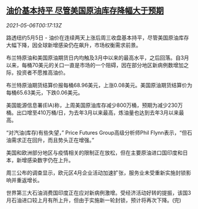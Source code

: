 <!--1620261062000-->
[油价基本持平 尽管美国原油库存降幅大于预期](https://cn.reuters.com/article/global-oil-0505-wedn-idCNKBS2CN00S)
------

<div><i>2021-05-06T00:17:13Z</i></div><p>路透纽约5月5日 - 油价在连续两天上涨后周三收盘基本持平，尽管美国原油库存大幅下降，因全球新增感染仍在飙升，市场权衡需求前景。</p><p>布兰特原油和美国原油期货日内均触及3月中以来的最高水平，之后回落。自3月以来，每桶70美元的关口一直是市场的一个阻碍，因在部分地区新病例数增加之际，投资者不愿推高油价。</p><p>布兰特原油期货结算价报每桶68.96美元，上涨0.08美元。美国原油期货结算价为每桶65.63美元，下跌0.06美元。</p><p>美国能源信息署(EIA)称，上周美国原油库存减少800万桶，预期为减少230万桶。出口增至410万桶/日，为去年3月以来最高，炼油量也达到去年3月以来最高。</p><p>“对汽油(库存)有些失望，” Price Futures Group高级分析师Phil Flynn表示，“但石油需求正在回升，而且势头正在增强。”</p><p>美国和欧洲部分地区与疫情相关的限制正在放松，但在主要原油进口国印度和日本，新增感染数字仍在上升。</p><p>周三公布的调查显示，欧元区4月企业活动加速扩张，服务业未受重新实施封锁影响并重返增长。</p><p>世界第三大石油消费国印度正在应对新病例激增。受经济活动好转的提振，该国3月石油进口较上月有所上升，但由于实施新一轮封锁，预计将再次下降。(完)</p>
